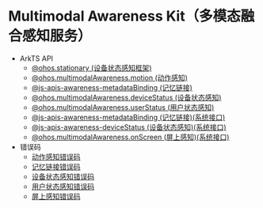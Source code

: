 # Multimodal Awareness Kit（多模态融合感知服务）<!--multimodal-awareness-api-->
<!--Kit: Multimodal Awareness Kit-->
<!--Subsystem: MultimodalAwareness-->
<!--Owner: @dilligencer-->
<!--Designer: @zou_ye-->
<!--Tester: @judan-->
<!--Adviser: @hu-zhiqiong-->

- ArkTS API<!--multimodal-awareness-arkts-->
  - [@ohos.stationary (设备状态感知框架)](js-apis-stationary.md)
  - [@ohos.multimodalAwareness.motion (动作感知)](js-apis-awareness-motion.md)
  - [@js-apis-awareness-metadataBinding (记忆链接)](js-apis-awareness-metadataBinding.md)
  - [@ohos.multimodalAwareness.deviceStatus (设备状态感知)](js-apis-awareness-deviceStatus.md)
  - [@ohos.multimodalAwareness.userStatus (用户状态感知)](js-apis-awareness-userStatus.md) 
  <!--Del-->
  - [@js-apis-awareness-metadataBinding (记忆链接)(系统接口)](js-apis-awareness-metadataBinding-sys.md)
  - [@js-apis-awareness-deviceStatus (设备状态感知)(系统接口)](js-apis-awareness-deviceStatus-sys.md)
  - [@ohos.multimodalAwareness.onScreen (屏上感知)(系统接口)](js-apis-awareness-onScreen-sys.md)
  <!--DelEnd-->
- 错误码<!--ultimodal-awareness-arkts-errcode-->
  - [动作感知错误码](errorcode-motion.md)
  - [记忆链接错误码](errorcode-metadataBinding.md)
  - [设备状态感知错误码](errorcode-deviceStatus.md)
  - [用户状态感知错误码](errorcode-userStatus.md)
  <!--Del-->
  - [屏上感知错误码](errorcode-onScreen.md)
  <!--DelEnd-->